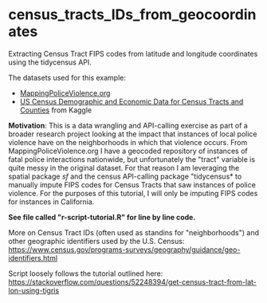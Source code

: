 # census_tracts_IDs_from_geocoordinates
Extracting Census Tract FIPS codes from latitude and longitude coordinates using the tidycensus API.

 The datasets used for this example:
  
- [MappingPoliceViolence.org]("https://mappingpoliceviolence.org/)
- [US Census Demographic and Economic Data for Census Tracts and Counties]("https://www.kaggle.com/datasets/muonneutrino/us-census-demographic-data/data) from Kaggle

**Motivation**: This is a data wrangling and API-calling exercise as part of a broader research project looking at the impact that instances of local police violence have on the neighborhoods in which that violence occurs. From MappingPoliceViolence.org I have a geocoded repository of instances of fatal police interactions nationwide, but unfortunately the "tract" variable is quite messy in the original dataset. For that reason I am leveraging the spatial package *sf* and the census API-calling package "tidycensus* to manually impute FIPS codes for Census Tracts that saw instances of police violence. For the purposes of this tutorial, I will only be imputing FIPS codes for instances in California.

**See file called "r-script-tutorial.R" for line by line code.**

More on Census Tract IDs (often used as standins for "neighborhoods") and other geographic identifiers used by the U.S. Census: https://www.census.gov/programs-surveys/geography/guidance/geo-identifiers.html


Script loosely follows the tutorial outlined here: https://stackoverflow.com/questions/52248394/get-census-tract-from-lat-lon-using-tigris

